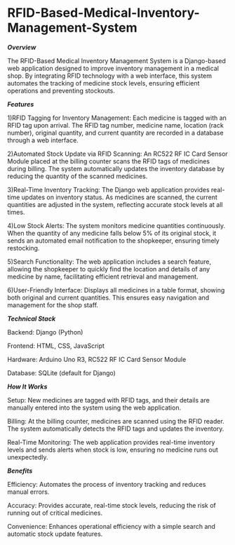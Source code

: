 # RFID-Based-Medical-Inventory-Management-System

***Overview***

The RFID-Based Medical Inventory Management System is a Django-based web application designed to improve inventory management in a medical shop. By integrating RFID technology with a web interface, this system automates the tracking of medicine stock levels, ensuring efficient operations and preventing stockouts.

***Features***

1)RFID Tagging for Inventory Management: Each medicine is tagged with an RFID tag upon arrival. The RFID tag number, medicine name, location (rack number), original quantity, and current quantity are recorded in a database through a web interface.

2)Automated Stock Update via RFID Scanning: An RC522 RF IC Card Sensor Module placed at the billing counter scans the RFID tags of medicines during billing. The system automatically updates the inventory database by reducing the quantity of the scanned medicines.

3)Real-Time Inventory Tracking: The Django web application provides real-time updates on inventory status. As medicines are scanned, the current quantities are adjusted in the system, reflecting accurate stock levels at all times.

4)Low Stock Alerts: The system monitors medicine quantities continuously. When the quantity of any medicine falls below 5% of its original stock, it sends an automated email notification to the shopkeeper, ensuring timely restocking.

5)Search Functionality: The web application includes a search feature, allowing the shopkeeper to quickly find the location and details of any medicine by name, facilitating efficient retrieval and management.

6)User-Friendly Interface: Displays all medicines in a table format, showing both original and current quantities. This ensures easy navigation and management for the shop staff.

***Technical Stack***

Backend: Django (Python)

Frontend: HTML, CSS, JavaScript

Hardware: Arduino Uno R3, RC522 RF IC Card Sensor Module

Database: SQLite (default for Django)

***How It Works***

Setup: New medicines are tagged with RFID tags, and their details are manually entered into the system using the web application.

Billing: At the billing counter, medicines are scanned using the RFID reader. The system automatically detects the RFID tags and updates the inventory.

Real-Time Monitoring: The web application provides real-time inventory levels and sends alerts when stock is low, ensuring no medicine runs out unexpectedly.

***Benefits***

Efficiency: Automates the process of inventory tracking and reduces manual errors.

Accuracy: Provides accurate, real-time stock levels, reducing the risk of running out of critical medicines.

Convenience: Enhances operational efficiency with a simple search and automatic stock update features.
